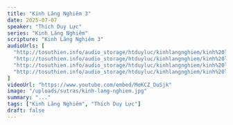 ```yaml
---
title: "Kinh Lăng Nghiêm 3"
date: 2025-07-07
speaker: "Thích Duy Lực"
series: "Kinh Lăng Nghiêm"
scripture: "Kinh Lăng Nghiêm 3"
audioUrls: [
  "http://tosuthien.info/audio_storage/htduyluc/kinhlangnghiem/kinh%20lang%20nghiem%2009.mp3",
  "http://tosuthien.info/audio_storage/htduyluc/kinhlangnghiem/kinh%20lang%20nghiem%2010.mp3",
  "http://tosuthien.info/audio_storage/htduyluc/kinhlangnghiem/kinh%20lang%20nghiem%2011.mp3",
  "http://tosuthien.info/audio_storage/htduyluc/kinhlangnghiem/kinh%20lang%20nghiem%2012.mp3",
]
videoUrl: "https://www.youtube.com/embed/MeKCZ_DuSjk"
image: "/uploads/sutras/kinh-lang-nghiem.jpg"
summary: "..."
tags: ["Kinh Lăng Nghiêm", "Thích Duy Lực"]
draft: false
---
```


